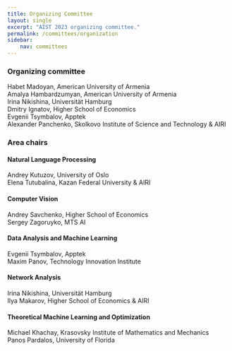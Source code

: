 ```yaml
---
title: Organizing Committee
layout: single
excerpt: "AIST 2023 organizing committee."
permalink: /committees/organization
sidebar: 
    nav: committees 
---
```


<h3>Organizing committee</h3>
Habet Madoyan, American University of Armenia<br/>
Amalya Hambardzumyan, American University of Armenia<br/>
Irina Nikishina, Universität Hamburg<br/>
Dmitry Ignatov, Higher School of Economics<br/>
Evgenii Tsymbalov, Apptek<br/>
Alexander Panchenko, Skolkovo Institute of Science and Technology & AIRI<br/>

<h3>Area chairs</h3>

<h4>Natural Language Processing</h4>
Andrey Kutuzov, University of Oslo<br/>
Elena Tutubalina, Kazan Federal University & AIRI

<h4>Computer Vision</h4>
Andrey Savchenko, Higher School of Economics<br>
Sergey Zagoruyko, MTS AI

<h4>Data Analysis and Machine Learning</h4>
Evgenii Tsymbalov, Apptek<br/>
Maxim Panov, Technology Innovation Institute


<h4>Network Analysis</h4>
Irina Nikishina, Universität Hamburg<br/>
Ilya Makarov, Higher School of Economics & AIRI

<h4>Theoretical Machine Learning and Optimization</h4>
Michael Khachay, Krasovsky Institute of Mathematics and Mechanics<br/>
Panos Pardalos, University of Florida

<!-- <h3>Volunteers</h3> -->
